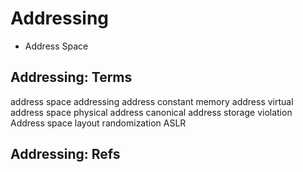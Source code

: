 # Addressing


- Address Space



## Addressing: Terms

address space
addressing
address constant
memory address
virtual address space
physical address
canonical address
storage violation
Address space layout randomization ASLR



## Addressing: Refs

